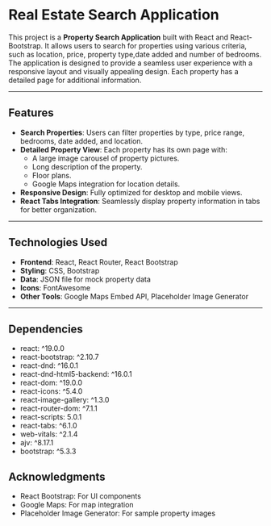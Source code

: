 # Real Estate Search Application

This project is a **Property Search Application** built with React and React-Bootstrap. It allows users to search for properties using various criteria, such as location, price, property type,date added and number of bedrooms. The application is designed to provide a seamless user experience with a responsive layout and visually appealing design. Each property has a detailed page for additional information.

---

## Features
- **Search Properties**: Users can filter properties by type, price range, bedrooms, date added, and location.
- **Detailed Property View**: Each property has its own page with:
  - A large image carousel of property pictures.
  - Long description of the property.
  - Floor plans.
  - Google Maps integration for location details.
- **Responsive Design**: Fully optimized for desktop and mobile views.
- **React Tabs Integration**: Seamlessly display property information in tabs for better organization.

---

## Technologies Used
- **Frontend**: React, React Router, React Bootstrap
- **Styling**: CSS, Bootstrap
- **Data**: JSON file for mock property data
- **Icons**: FontAwesome
- **Other Tools**: Google Maps Embed API, Placeholder Image Generator

---

## Dependencies
- react: ^19.0.0
- react-bootstrap: ^2.10.7
- react-dnd: ^16.0.1
- react-dnd-html5-backend: ^16.0.1
- react-dom: ^19.0.0
- react-icons: ^5.4.0
- react-image-gallery: ^1.3.0
- react-router-dom: ^7.1.1
- react-scripts: 5.0.1
- react-tabs: ^6.1.0
- web-vitals: ^2.1.4
- ajv: ^8.17.1
- bootstrap: ^5.3.3

## Acknowledgments
- React Bootstrap: For UI components
- Google Maps: For map integration
-  Placeholder Image Generator: For sample property images
 

